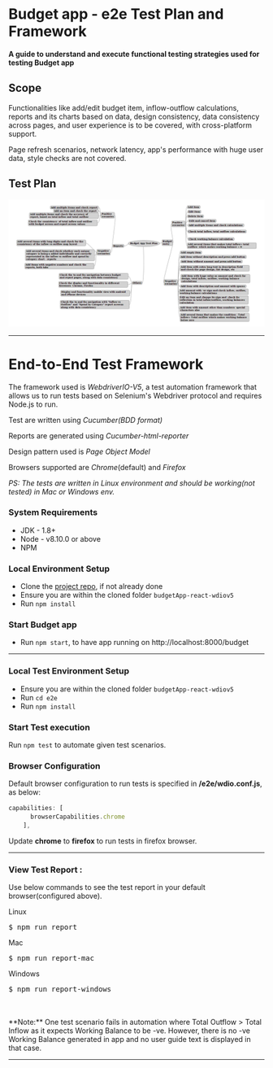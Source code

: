 # Budget app - e2e Test Plan and Framework

**A guide to understand and execute functional testing strategies used for testing Budget app**

## Scope

Functionalities like add/edit budget item, inflow-outflow calculations, reports and its charts based on data, design consistency, data consistency across pages, and user experience is to be covered, with cross-platform support. 

Page refresh scenarios, network latency, app's performance with huge user data, style checks are not covered. 

## Test Plan

![Test plan Mind Map](https://github.com/abhiattipra/budgetApp-react-wdiov5/blob/master/e2e/images/TestPlanMindMap.png)

---

# End-to-End Test Framework

The framework used is _WebdriverIO-V5_, a test automation framework that allows us to run tests based on Selenium's Webdriver protocol and requires Node.js to run.

Test are written using _Cucumber(BDD format)_

Reports are generated using _Cucumber-html-reporter_

Design pattern used is _Page Object Model_

Browsers supported are _Chrome_(default) and _Firefox_


_PS: The tests are written in Linux environment and should be working(not tested) in Mac or Windows env._




### System Requirements

* JDK - 1.8+
* Node - v8.10.0 or above
* NPM

### Local Environment Setup

* Clone the [project repo](https://github.com/abhiattipra/budgetApp-react-wdiov5.git), if not already done
* Ensure you are within the cloned folder `budgetApp-react-wdiov5`
* Run `npm install`

### Start Budget app

* Run `npm start`, to have app running on http://localhost:8000/budget

---


### Local Test Environment Setup

* Ensure you are within the cloned folder `budgetApp-react-wdiov5`
* Run `cd e2e`
* Run `npm install`

### Start Test execution

Run `npm test` to automate given test scenarios.

### Browser Configuration

Default browser configuration to run tests is specified in **/e2e/wdio.conf.js**, as below:

```javascript
capabilities: [
      browserCapabilities.chrome
    ],
```

Update **chrome** to **firefox** to run tests in firefox browser.

---

### View Test Report :

Use below commands to see the test report in your default browser(configured above).

Linux
<pre>
$ npm run report
</pre>

Mac
<pre>
$ npm run report-mac
</pre>

Windows
<pre>
$ npm run report-windows
</pre>

<br/>
<br/>
**Note:** One test scenario fails in automation where Total Outflow > Total Inflow as it expects Working Balance to be -ve. However, there is no -ve Working Balance generated in app and no user guide text is displayed in that case.

---

